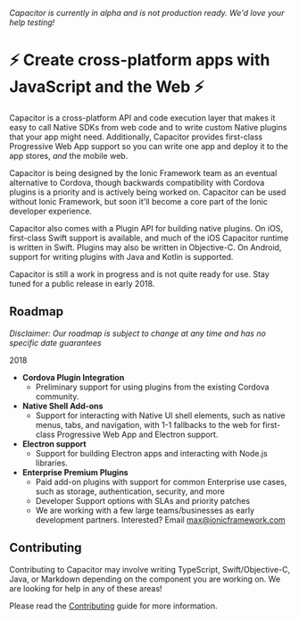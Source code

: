 *Capacitor is currently in alpha and is not production ready. We'd love your help testing!*

# ⚡️ Create cross-platform apps with JavaScript and the Web ⚡️

Capacitor is a cross-platform API and code execution layer that makes it easy to call Native SDKs from web code and to write custom Native plugins that your app might need.  Additionally, Capacitor provides first-class Progressive Web App support so you can write one app and deploy it to the app stores, _and_ the mobile web.

Capacitor is being designed by the Ionic Framework team as an eventual alternative to Cordova, though backwards compatibility with Cordova plugins is a priority and is actively being worked on. Capacitor can be used without Ionic Framework, but soon it'll become a core part of the Ionic developer experience.

Capacitor also comes with a Plugin API for building native plugins. On iOS, first-class Swift support is available, and much of the iOS Capacitor runtime is written in Swift. Plugins may also be written in Objective-C. On Android, support for writing plugins with Java and Kotlin is supported.

Capacitor is still a work in progress and is not quite ready for use. Stay tuned for a public release in early 2018.
 
## Roadmap

_Disclaimer: Our roadmap is subject to change at any time and has no specific date guarantees_

2018

 - __Cordova Plugin Integration__
   - Preliminary support for using plugins from the existing Cordova community.
 - __Native Shell Add-ons__
   - Support for interacting with Native UI shell elements, such as native menus, tabs, and navigation, with 1-1 fallbacks to the web for first-class Progressive Web App and Electron support.
 - __Electron support__
   - Support for building Electron apps and interacting with Node.js libraries.
 - __Enterprise Premium Plugins__
   - Paid add-on plugins with support for common Enterprise use cases, such as storage, authentication, security, and more
   - Developer Support options with SLAs and priority patches
   - We are working with a few large teams/businesses as early development partners. Interested? Email [max@ionicframework.com](mailto:max@ionicframework.com)

## Contributing

Contributing to Capacitor may involve writing TypeScript, Swift/Objective-C, Java, or Markdown depending on the component you are working on. We are looking for help in any of these areas!

Please read the [Contributing](.github/CONTRIBUTING.md) guide for more information.
